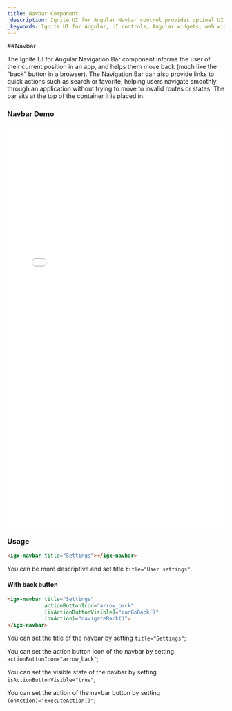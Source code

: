 ```yaml
---
title: Navbar Component
_description: Ignite UI for Angular Navbar control provides optimal UI experience with seamless integration to allow users to move within an application smoothly.
_keywords: Ignite UI for Angular, UI controls, Angular widgets, web widgets, UI widgets, Angular, Native Angular Components Suite, Native Angular Controls, Native Angular Components Library, Angular NavBar component, Angular Navbar control
---
```


##Navbar
<p class="highlight">The Ignite UI for Angular Navigation Bar component informs the user of their current position in an app, and helps them move back (much like the “back” button in a browser). The Navigation Bar can also provide links to quick actions such as search or favorite, helping users navigate smoothly through an application without trying to move to invalid routes or states. The bar sits at the top of the container it is placed in.</p>
<div class="divider"></div>

### Navbar Demo
<div class="sample-container loading" style="height: 930px">
    <iframe frameborder="0" seamless width="100%" height="100%" src="{environment:demosBaseUrl}/navbar" onload="onSampleIframeContentLoaded(this);"></iframe>
</div>
<div class="divider--half"></div>

### Usage
```html
<igx-navbar title="Settings"></igx-navbar>
```

You can be more descriptive and set title `title="User settings"`.

#### With back button
<div class="divider--half"></div>

```html
<igx-navbar title="Settings"
            actionButtonIcon="arrow_back"
            [isActionButtonVisible]="canGoBack()"
            (onAction)="navigateBack()">
</igx-navbar>
```

You can set the title of the navbar by setting `title="Settings"`;

You can set the action button icon of the navbar by setting `actionButtonIcon="arrow_back"`;

You can set the visible state of the navbar by setting `isActionButtonVisible="true"`;

You can set the action of the navbar button by setting `(onAction)="executeAction()"`;
<div class="divider--half"></div>

